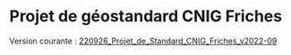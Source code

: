 # Projet de géostandard CNIG Friches

Version courante : [220926_Projet_de_Standard_CNIG_Friches_v2022-09](https://github.com/cnigfr/Friches/blob/main/standard/220926_Projet_de_Standard_CNIG_Friches_v2022-09.pdf)




